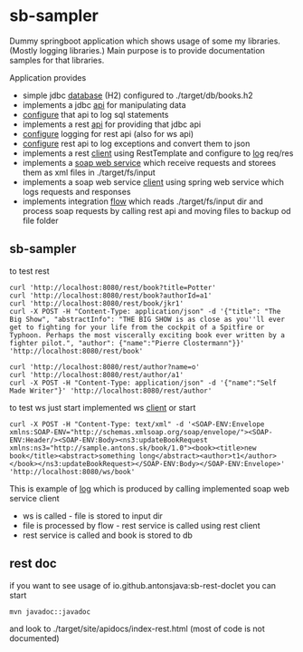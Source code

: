 # sb-sampler

Dummy springboot application which shows usage of some my libraries. (Mostly logging libraries.)
Main purpose is to provide documentation samples for that libraries. 

Application provides 
 - simple jdbc [database](https://github.com/antonsjava/sb-sampler/blob/main/src/main/resources/db/books.sql)  (H2) configured to ./target/db/books.h2 
 - implements a jdbc [api](https://github.com/antonsjava/sb-sampler/blob/main/src/main/java/sk/antons/sbsampler/repo/BookRepo.java) for manipulating data 
 - [configure](https://github.com/antonsjava/sb-sampler/blob/main/src/main/java/sk/antons/sbsampler/repo/BookRepo.java#L51) that api to log sql statements 
 - implements a rest [api](https://github.com/antonsjava/sb-sampler/blob/main/src/main/java/sk/antons/sbsampler/rest/book/BookController.java) for providing that jdbc api
 - [configure](https://github.com/antonsjava/sb-sampler/blob/main/src/main/java/sk/antons/sbsampler/rest/RestConf.java#L40) logging for rest api (also for ws api)
 - [configure](https://github.com/antonsjava/sb-sampler/blob/main/src/main/java/sk/antons/sbsampler/rest/JsonExceptionAdvice.java) rest api to log exceptions and convert them to json
 - implements a rest [client](https://github.com/antonsjava/sb-sampler/blob/main/src/main/java/sk/antons/sbsampler/rest/book/BookRestClient.java) using RestTemplate and configure to [log](https://github.com/antonsjava/sb-sampler/blob/main/src/main/java/sk/antons/sbsampler/rest/book/BookClientConf.java#L69) req/res
 - implements a [soap web service](https://github.com/antonsjava/sb-sampler/blob/main/src/main/resources/META-INF/book/BookService.wsdl) which receive requests and storees them as xml files in ./target/fs/input
 - implements a soap web service [client](https://github.com/antonsjava/sb-sampler/blob/main/src/main/java/sk/antons/sbsampler/ws/book/BookServiceClient.java) using spring web service which logs requests and responses
 - implements integration [flow](https://github.com/antonsjava/sb-sampler/blob/main/src/main/java/sk/antons/sbsampler/flow/XmlFlowConfigurator.java#L75) which reads ./target/fs/input dir and process soap requests by calling rest api and moving files to backup od file folder

## sb-sampler
to test rest 
~~~
curl 'http://localhost:8080/rest/book?title=Potter'
curl 'http://localhost:8080/rest/book?authorId=a1'
curl 'http://localhost:8080/rest/book/jkr1'
curl -X POST -H "Content-Type: application/json" -d '{"title": "The Big Show", "abstractInfo": "THE BIG SHOW is as close as you''ll ever get to fighting for your life from the cockpit of a Spitfire or Typhoon. Perhaps the most viscerally exciting book ever written by a fighter pilot.", "author": {"name":"Pierre Clostermann"}}' 'http://localhost:8080/rest/book'

curl 'http://localhost:8080/rest/author?name=o'
curl 'http://localhost:8080/rest/author/a1'
curl -X POST -H "Content-Type: application/json" -d '{"name":"Self Made Writer"}' 'http://localhost:8080/rest/author'
~~~

to test ws just start implemented ws [client](https://github.com/antonsjava/sb-sampler/blob/main/src/main/java/sk/antons/sbsampler/ws/book/BookServiceClient.java#L226) or start 
~~~
curl -X POST -H "Content-Type: text/xml" -d '<SOAP-ENV:Envelope xmlns:SOAP-ENV="http://schemas.xmlsoap.org/soap/envelope/"><SOAP-ENV:Header/><SOAP-ENV:Body><ns3:updateBookRequest xmlns:ns3="http://sample.antons.sk/book/1.0"><book><title>new book</title><abstract>something long</abstract><author>t1</author></book></ns3:updateBookRequest></SOAP-ENV:Body></SOAP-ENV:Envelope>' 'http://localhost:8080/ws/book'
~~~

This is example of [log](https://github.com/antonsjava/sb-sampler/blob/main/src/main/other-resources/application.log) which is produced by calling implemented soap web service client 
 - ws is called - file is stored to input dir
 - file is processed by flow - rest service is called using rest client
 - rest service is called and book is stored to db

## rest doc

if you want to see usage of io.github.antonsjava:sb-rest-doclet you can start 
~~~
mvn javadoc::javadoc
~~~
and look to ./target/site/apidocs/index-rest.html (most of code is not documented) 

